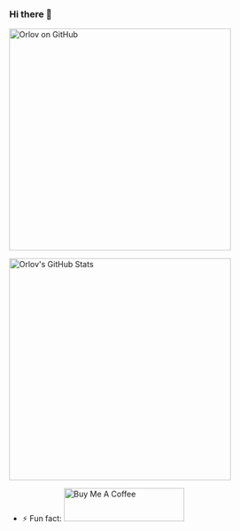### Hi there 👋

<a href="https://github.com/orloveste/droneApp">
  <img align="center" src="https://github-readme-stats.vercel.app/api?username=orloveste&show_icons=true&include_all_commits=true&title_color=2aa889&text_color=99d1ce&icon_color=2bbc8a&bg_color=0c1014&" alt="Orlov on GitHub" width="400"/></a>

<p/>

<a href="https://github.com/orloveste/droneApp">
  <img align="center" src="https://github-readme-stats.vercel.app/api/top-langs/?username=orloveste&title_color=2aa889&text_color=99d1ce&icon_color=2bbc8a&bg_color=0c1014&langs_count=8&layout=compact&hide=shell,css&theme=material-palenight" alt="Orlov's GitHub Stats" width="400"/></a>

<!--
**orloveste/orloveste** is a ✨ _special_ ✨ repository because its `README.md` (this file) appears on your GitHub profile.

Here are some ideas to get you started:

- 🔭 I’m currently working on ...
- 🌱 I’m currently learning ...
- 👯 I’m looking to collaborate on ...
- 🤔 I’m looking for help with ...
- 💬 Ask me about ...
- 📫 How to reach me: ...
- 😄 Pronouns: ...

-->
- ⚡ Fun fact: <a href="https://www.buymeacoffee.com/orloveste" target="_blank"><img src="https://cdn.buymeacoffee.com/buttons/v2/default-blue.png" alt="Buy Me A Coffee" style="height: 60px !important;width: 217px !important;" ></a>
